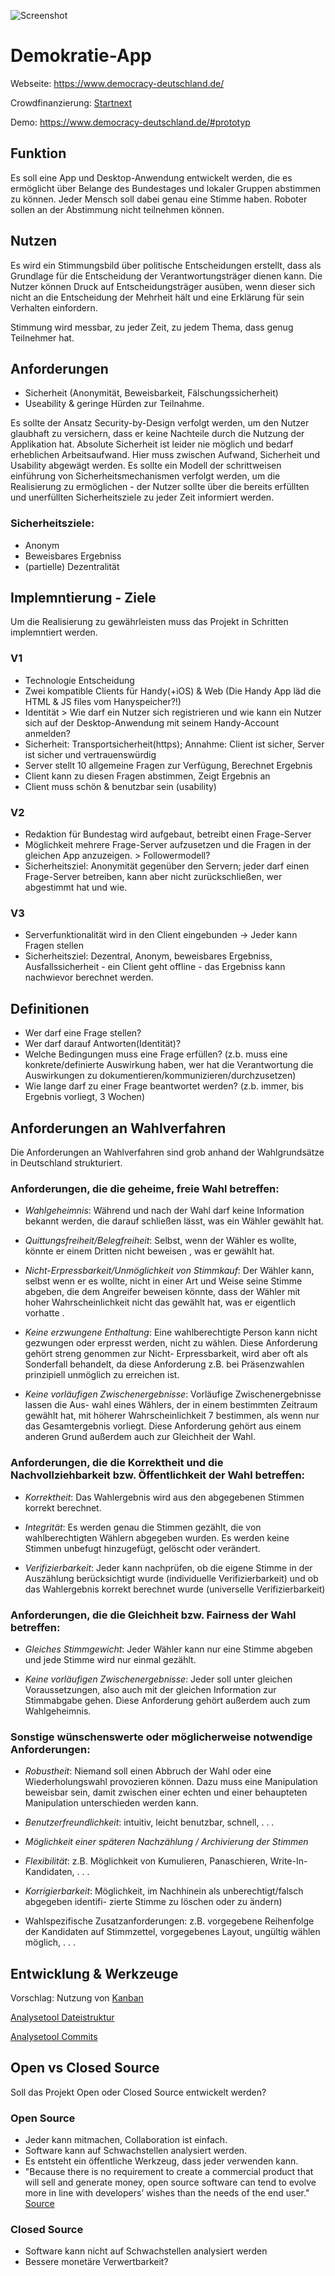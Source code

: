 

![Screenshot](https://www.democracy-deutschland.de/images/forfb2.png)

# Demokratie-App

Webseite: https://www.democracy-deutschland.de/

Crowdfinanzierung: [Startnext](https://www.startnext.com/democracy)

Demo: https://www.democracy-deutschland.de/#prototyp

## Funktion

Es soll eine App und Desktop-Anwendung entwickelt werden, die es ermöglicht über Belange des Bundestages und lokaler Gruppen abstimmen zu können. Jeder Mensch soll dabei genau eine Stimme haben. Roboter sollen an der Abstimmung nicht teilnehmen können.

## Nutzen

Es wird ein Stimmungsbild über politische Entscheidungen erstellt, dass als Grundlage für die Entscheidung der Verantwortungsträger dienen kann. Die Nutzer können Druck auf Entscheidungsträger ausüben, wenn dieser sich nicht an die Entscheidung der Mehrheit hält und eine Erklärung für sein Verhalten einfordern.

Stimmung wird messbar, zu jeder Zeit, zu jedem Thema, dass genug Teilnehmer hat.

## Anforderungen

- Sicherheit (Anonymität, Beweisbarkeit, Fälschungssicherheit)
- Useability & geringe Hürden zur Teilnahme.

Es sollte der Ansatz Security-by-Design verfolgt werden, um den Nutzer glaubhaft zu versichern, dass er keine Nachteile durch die Nutzung der Applikation hat. Absolute Sicherheit ist leider nie möglich und bedarf erheblichen Arbeitsaufwand. Hier muss zwischen Aufwand, Sicherheit und Usability abgewägt werden. Es sollte ein Modell der schrittweisen einführung von Sicherheitsmechanismen verfolgt werden, um die Realisierung zu ermöglichen - der Nutzer sollte über die bereits erfüllten und unerfüllten Sicherheitsziele zu jeder Zeit informiert werden.

### Sicherheitsziele:
- Anonym
- Beweisbares Ergebniss
- (partielle) Dezentralität

## Implemntierung - Ziele

Um die Realisierung zu gewährleisten muss das Projekt in Schritten implemntiert werden.

### V1

- Technologie Entscheidung
- Zwei kompatible Clients für Handy(+iOS) & Web (Die Handy App läd die HTML & JS files vom Hanyspeicher?!)
- Identität > Wie darf ein Nutzer sich registrieren und wie kann ein Nutzer sich auf der Desktop-Anwendung mit seinem Handy-Account anmelden?
- Sicherheit: Transportsicherheit(https); Annahme: Client ist sicher, Server ist sicher und vertrauenswürdig
- Server stellt 10 allgemeine Fragen zur Verfügung, Berechnet Ergebnis
- Client kann zu diesen Fragen abstimmen, Zeigt Ergebnis an
- Client muss schön & benutzbar sein (usability)

### V2

 - Redaktion für Bundestag wird aufgebaut, betreibt einen Frage-Server
 - Möglichkeit mehrere Frage-Server aufzusetzen und die Fragen in der gleichen App anzuzeigen. > Followermodell?
 - Sicherheitsziel: Anonymität gegenüber den Servern; jeder darf einen Frage-Server betreiben, kann aber nicht zurückschließen, wer abgestimmt hat und wie.

### V3

 - Serverfunktionalität wird in den Client eingebunden -> Jeder kann Fragen stellen
 - Sicherheitsziel: Dezentral, Anonym, beweisbares Ergebniss, Ausfallssicherheit - ein Client geht offline - das Ergebniss kann nachwievor berechnet werden.
 
## Definitionen

 - Wer darf eine Frage stellen?
 - Wer darf darauf Antworten(Identität)?
 - Welche Bedingungen muss eine Frage erfüllen? (z.b. muss eine konkrete/definierte Auswirkung haben, wer hat die Verantwortung die Auswirkungen zu dokumentieren/kommunizieren/durchzusetzen)
 - Wie lange darf zu einer Frage beantwortet werden? (z.b. immer, bis Ergebnis vorliegt, 3 Wochen)
 
 
 
 
## Anforderungen an Wahlverfahren

  Die  Anforderungen an Wahlverfahren sind grob anhand der Wahlgrundsätze in Deutschland
  strukturiert.


### Anforderungen, die die geheime, freie Wahl betreffen:

   - *Wahlgeheimnis*: Während und nach der Wahl darf keine Information bekannt werden, die
   darauf schließen lässt, was ein Wähler gewählt hat.

   - *Quittungsfreiheit/Belegfreiheit*: Selbst, wenn der Wähler es wollte, könnte er einem Dritten nicht beweisen , was er gewählt hat.

   - *Nicht-Erpressbarkeit/Unmöglichkeit von Stimmkauf*: Der Wähler kann, selbst wenn
   er es wollte, nicht in einer Art und Weise seine Stimme abgeben, die dem Angreifer beweisen
   könnte, dass der Wähler mit hoher Wahrscheinlichkeit nicht das gewählt hat, was er eigentlich
   vorhatte .

   - *Keine erzwungene Enthaltung*: Eine wahlberechtigte Person kann nicht gezwungen oder
   erpresst werden, nicht zu wählen. Diese Anforderung gehört streng genommen zur Nicht-
   Erpressbarkeit, wird aber oft als Sonderfall behandelt, da diese Anforderung z.B. bei Präsenzwahlen prinzipiell unmöglich zu erreichen ist.

   - *Keine vorläufigen Zwischenergebnisse*: Vorläufige Zwischenergebnisse lassen die Aus-
   wahl eines Wählers, der in einem bestimmten Zeitraum gewählt hat, mit höherer Wahrscheinlichkeit 7 bestimmen, als wenn nur das Gesamtergebnis vorliegt. Diese Anforderung
   gehört aus einem anderen Grund außerdem auch zur Gleichheit der Wahl.

### Anforderungen, die die Korrektheit und die Nachvollziehbarkeit bzw. Öffentlichkeit der Wahl betreffen:

   - *Korrektheit*: Das Wahlergebnis wird aus den abgegebenen Stimmen korrekt berechnet.

   - *Integrität*: Es werden genau die Stimmen gezählt, die von wahlberechtigten Wählern abgegeben wurden. Es werden keine Stimmen unbefugt hinzugefügt, gelöscht oder verändert.

   - *Verifizierbarkeit*: Jeder kann nachprüfen, ob die eigene Stimme in der Auszählung berücksichtigt wurde (individuelle Verifizierbarkeit) und ob das Wahlergebnis korrekt berechnet
   wurde (universelle Verifizierbarkeit)

### Anforderungen, die die Gleichheit bzw. Fairness der Wahl betreffen:

   - *Gleiches Stimmgewicht*: Jeder Wähler kann nur eine Stimme abgeben und jede Stimme
   wird nur einmal gezählt. 

   - *Keine vorläufigen Zwischenergebnisse*: Jeder soll unter gleichen Voraussetzungen, also auch mit der gleichen Information zur Stimmabgabe gehen. Diese Anforderung gehört
   außerdem auch zum Wahlgeheimnis.

### Sonstige wünschenswerte oder möglicherweise notwendige Anforderungen:

   - *Robustheit*: Niemand soll einen Abbruch der Wahl oder eine Wiederholungswahl provozieren können. Dazu muss eine Manipulation beweisbar sein, damit zwischen einer echten und
   einer behaupteten Manipulation unterschieden werden kann.

   - *Benutzerfreundlichkeit*: intuitiv, leicht benutzbar, schnell, . . .

   - *Möglichkeit einer späteren Nachzählung / Archivierung der Stimmen*

   - *Flexibilität*: z.B. Möglichkeit von Kumulieren, Panaschieren, Write-In-Kandidaten, . . .

   - *Korrigierbarkeit*: Möglichkeit, im Nachhinein als unberechtigt/falsch abgegeben identifi-
   zierte Stimme zu löschen oder zu ändern)

   - Wahlspezifische Zusatzanforderungen: z.B. vorgegebene Reihenfolge der Kandidaten
   auf Stimmzettel, vorgegebenes Layout, ungültig wählen möglich, . . .
   
## Entwicklung & Werkzeuge

Vorschlag: Nutzung von [Kanban](https://kb.webcraft-media.de/?controller=BoardViewController&action=readonly&token=649348bb701244fff358494e1a9945a9bf2fcf0eaa2f69116b0df197a93d)

[Analysetool Dateistruktur](https://veniversum.me/git-visualizer/?owner=demokratie-live&repo=demokratie-app)

[Analysetool Commits](http://ghv.artzub.com/#repo=demokratie-app&climit=10000&user=demokratie-live)

## Open vs Closed Source

Soll das Projekt Open oder Closed Source entwickelt werden?

### Open Source

- Jeder kann mitmachen, Collaboration ist einfach.
- Software kann auf Schwachstellen analysiert werden.
- Es entsteht ein öffentliche Werkzeug, dass jeder verwenden kann.
- "Because there is no requirement to create a commercial product that will sell and generate money, open source software can tend to evolve more in line with developers’ wishes than the needs of the end user." [Source](http://entrepreneurhandbook.co.uk/open-source-software/)

### Closed Source

- Software kann nicht auf Schwachstellen analysiert werden
- Bessere monetäre Verwertbarkeit?
